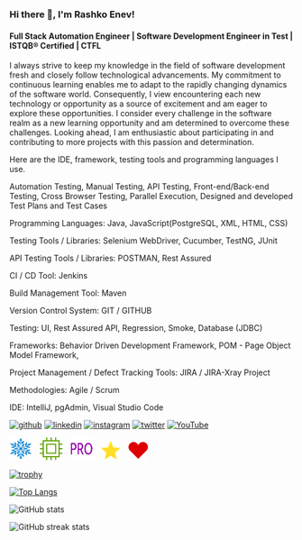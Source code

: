 ### Hi there 👋, I'm Rashko Enev!
#### Full Stack Automation Engineer | Software Development Engineer in Test | ISTQB® Certified | CTFL
I always strive to keep my knowledge in the field of software development fresh and closely follow technological advancements. My commitment to continuous learning enables me to adapt to the rapidly changing dynamics of the software world. Consequently, I view encountering each new technology or opportunity as a source of excitement and am eager to explore these opportunities. I consider every challenge in the software realm as a new learning opportunity and am determined to overcome these challenges. Looking ahead, I am enthusiastic about participating in and contributing to more projects with this passion and determination. 

Here are the IDE, framework, testing tools and programming languages I use.

Automation Testing, Manual Testing, API Testing, Front-end/Back-end Testing, Cross Browser Testing, Parallel Execution, Designed and developed Test Plans and Test Cases

Programming Languages: Java, JavaScript(PostgreSQL, XML, HTML, CSS)

Testing Tools / Libraries: Selenium WebDriver, Cucumber, TestNG, JUnit

API Testing Tools / Libraries: POSTMAN, Rest Assured  

CI / CD Tool: Jenkins  

Build Management Tool: Maven  

Version Control System: GIT / GITHUB  

Testing: UI, Rest Assured API, Regression, Smoke, Database (JDBC)  

Frameworks: Behavior Driven Development Framework, POM - Page Object Model Framework,  

Project Management / Defect Tracking Tools: JIRA / JIRA-Xray  Project 

Methodologies: Agile / Scrum  

IDE: IntelliJ, pgAdmin, Visual Studio Code


[<img src='https://cdn.jsdelivr.net/npm/simple-icons@3.0.1/icons/github.svg' alt='github' height='40'>](https://github.com/gumburtu)  [<img src='https://cdn.jsdelivr.net/npm/simple-icons@3.0.1/icons/linkedin.svg' alt='linkedin' height='40'>](https://www.linkedin.com/in/rashkoenev/)  [<img src='https://cdn.jsdelivr.net/npm/simple-icons@3.0.1/icons/instagram.svg' alt='instagram' height='40'>](https://www.instagram.com/gumburtu/)  [<img src='https://cdn.jsdelivr.net/npm/simple-icons@3.0.1/icons/twitter.svg' alt='twitter' height='40'>](https://twitter.com/gumburtu)  [<img src='https://cdn.jsdelivr.net/npm/simple-icons@3.0.1/icons/youtube.svg' alt='YouTube' height='40'>](https://www.youtube.com/channel/aslanseval1986)  

<a href='https://archiveprogram.github.com/'><img src='https://raw.githubusercontent.com/acervenky/animated-github-badges/master/assets/acbadge.gif' width='40' height='40'></a> <a href='https://docs.github.com/en/developers'><img src='https://raw.githubusercontent.com/acervenky/animated-github-badges/master/assets/devbadge.gif' width='40' height='40'></a> <a href='https://github.com/pricing'><img src='https://raw.githubusercontent.com/acervenky/animated-github-badges/master/assets/pro.gif' width='40' height='40'></a> <a href='https://stars.github.com/'><img src='https://raw.githubusercontent.com/acervenky/animated-github-badges/master/assets/starbadge.gif' width='35' height='35'></a> <a href='https://docs.github.com/en/github/supporting-the-open-source-community-with-github-sponsors'><img src='https://raw.githubusercontent.com/acervenky/animated-github-badges/master/assets/sponsorbadge.gif' width='35' height='35'></a> 

[![trophy](https://github-profile-trophy.vercel.app/?username=gumburtu)](https://github.com/ryo-ma/github-profile-trophy)

[![Top Langs](https://github-readme-stats.vercel.app/api/top-langs/?username=gumburtu)](https://github.com/anuraghazra/github-readme-stats)

![GitHub stats](https://github-readme-stats.vercel.app/api?username=gumburtu&show_icons=true)  


![GitHub streak stats](https://streak-stats.demolab.com/?user=gumburtu)  
